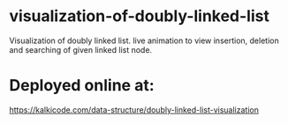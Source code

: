 # visualization-of-doubly-linked-list
Visualization of doubly linked list. live animation to view insertion, deletion and searching of given linked list node.
# Deployed online at:
https://kalkicode.com/data-structure/doubly-linked-list-visualization
